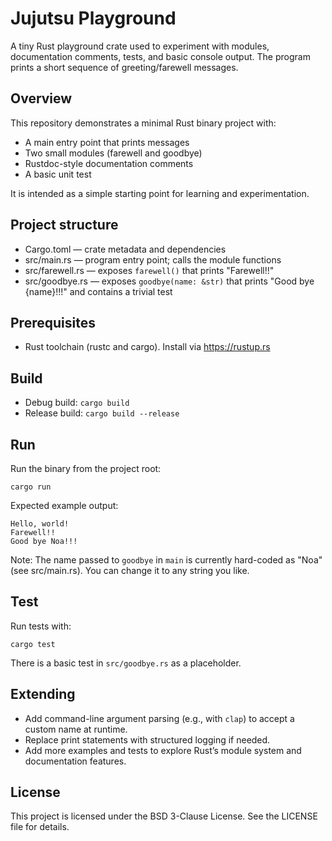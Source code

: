 # Jujutsu Playground

A tiny Rust playground crate used to experiment with modules, documentation comments, tests, and basic console output. The program prints a short sequence of greeting/farewell messages.

## Overview

This repository demonstrates a minimal Rust binary project with:

- A main entry point that prints messages
- Two small modules (farewell and goodbye)
- Rustdoc-style documentation comments
- A basic unit test

It is intended as a simple starting point for learning and experimentation.

## Project structure

- Cargo.toml — crate metadata and dependencies
- src/main.rs — program entry point; calls the module functions
- src/farewell.rs — exposes `farewell()` that prints "Farewell!!"
- src/goodbye.rs — exposes `goodbye(name: &str)` that prints "Good bye {name}!!!" and contains a trivial test

## Prerequisites

- Rust toolchain (rustc and cargo). Install via https://rustup.rs

## Build

- Debug build: `cargo build`
- Release build: `cargo build --release`

## Run

Run the binary from the project root:

```
cargo run
```

Expected example output:

```
Hello, world!
Farewell!!
Good bye Noa!!!
```

Note: The name passed to `goodbye` in `main` is currently hard-coded as "Noa" (see src/main.rs). You can change it to any string you like.

## Test

Run tests with:

```
cargo test
```

There is a basic test in `src/goodbye.rs` as a placeholder.

## Extending

- Add command-line argument parsing (e.g., with `clap`) to accept a custom name at runtime.
- Replace print statements with structured logging if needed.
- Add more examples and tests to explore Rust’s module system and documentation features.

## License

This project is licensed under the BSD 3-Clause License. See the LICENSE file for details.
